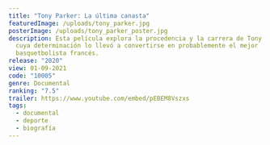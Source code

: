 ```yaml
---
title: "Tony Parker: La última canasta"
featuredImage: /uploads/tony_parker.jpg
posterImage: /uploads/tony_parker_poster.jpg
description: Esta película explora la procedencia y la carrera de Tony Parker,
  cuya determinación lo llevó a convertirse en probablemente el mejor
  basquetbolista francés.
release: "2020"
view: 01-09-2021
code: "10005"
genre: Documental
ranking: "7.5"
trailer: https://www.youtube.com/embed/pEBEM8Vszxs
tags:
  - documental
  - deporte
  - biografía
---
```


